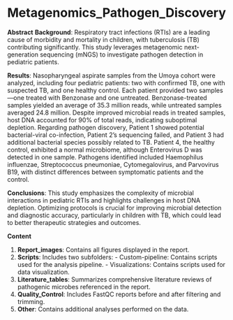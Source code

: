 # Metagenomics_Pathogen_Discovery

**Abstract**
**Background**: Respiratory tract infections (RTIs) are a leading cause of morbidity and mortality in children, with tuberculosis (TB) contributing significantly. This study leverages metagenomic next-generation sequencing (mNGS) to investigate pathogen detection in pediatric patients.

**Results**: Nasopharyngeal aspirate samples from the Umoya cohort were analyzed, including four pediatric patients: two with confirmed TB, one with suspected TB, and one healthy control. Each patient provided two samples—one treated with Benzonase and one untreated. Benzonase-treated samples yielded an average of 35.3 million reads, while untreated samples averaged 24.8 million. Despite improved microbial reads in treated samples, host DNA accounted for 90% of total reads, indicating suboptimal depletion. Regarding pathogen discovery, Patient 1 showed potential bacterial-viral co-infection, Patient 2’s sequencing failed, and Patient 3 had additional bacterial species possibly related to TB. Patient 4, the healthy control, exhibited a normal microbiome, although Enterovirus D was detected in one sample. Pathogens identified included Haemophilus influenzae, Streptococcus pneumoniae, Cytomegalovirus, and Parvovirus B19, with distinct differences between symptomatic patients and the control.

**Conclusions**: This study emphasizes the complexity of microbial interactions in pediatric RTIs and highlights challenges in host DNA depletion. Optimizing protocols is crucial for improving microbial detection and diagnostic accuracy, particularly in children with TB, which could lead to better therapeutic strategies and outcomes.

**Content**
1. **Report_images**: Contains all figures displayed in the report.
2. **Scripts**: Includes two subfolders:
        - Custom-pipeline: Contains scripts used for the analysis pipeline.
        - Visualizations: Contains scripts used for data visualization.
3. **Literature_tables**: Summarizes comprehensive literature reviews of pathogenic microbes referenced in the report.
4. **Quality_Control**: Includes FastQC reports before and after filtering and trimming.
5. **Other**: Contains additional analyses performed on the data.
